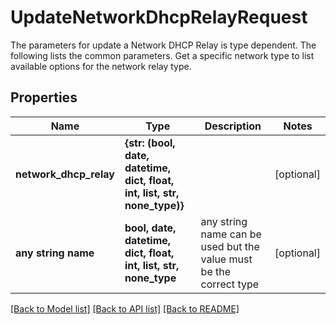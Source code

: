 # UpdateNetworkDhcpRelayRequest

The parameters for update a Network DHCP Relay is type dependent. The following lists the common parameters. Get a specific network type to list available options for the network relay type. 

## Properties
Name | Type | Description | Notes
------------ | ------------- | ------------- | -------------
**network_dhcp_relay** | **{str: (bool, date, datetime, dict, float, int, list, str, none_type)}** |  | [optional] 
**any string name** | **bool, date, datetime, dict, float, int, list, str, none_type** | any string name can be used but the value must be the correct type | [optional]

[[Back to Model list]](../README.md#documentation-for-models) [[Back to API list]](../README.md#documentation-for-api-endpoints) [[Back to README]](../README.md)


